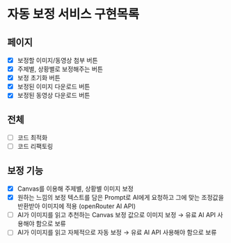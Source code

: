 # 자동 보정 서비스 구현목록

## 페이지

- [x] 보정할 이미지/동영상 첨부 버튼
- [x] 주제별, 상황별로 보정해주는 버튼
- [x] 보정 초기화 버튼
- [x] 보정된 이미지 다운로드 버튼
- [x] 보정된 동영상 다운로드 버튼

## 전체

- [ ] 코드 최적화
- [ ] 코드 리팩토링

## 보정 기능

- [x] Canvas를 이용해 주제별, 상황별 이미지 보정
- [x] 원하는 느낌의 보정 텍스트를 담은 Prompt로 AI에게 요청하고 그에 맞는 조정값을 반환받아 이미지에 적용 (openRouter AI API)
- [ ] AI가 이미지를 읽고 추천하는 Canvas 보정 값으로 이미지 보정 → 유료 AI API 사용해야 함으로 보류
- [ ] AI가 이미지를 읽고 자체적으로 자동 보정 → 유료 AI API 사용해야 함으로 보류
